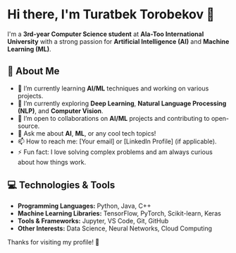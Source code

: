 # Hi there, I'm Turatbek Torobekov 👋

I'm a **3rd-year Computer Science student** at **Ala-Too International University** with a strong passion for **Artificial Intelligence (AI)** and **Machine Learning (ML)**.

## 🚀 About Me

- 🔭 I’m currently learning **AI/ML** techniques and working on various projects.
- 🌱 I’m currently exploring **Deep Learning**, **Natural Language Processing (NLP)**, and **Computer Vision**.
- 👯 I’m open to collaborations on **AI/ML** projects and contributing to open-source.
- 💬 Ask me about **AI**, **ML**, or any cool tech topics!
- 📫 How to reach me: [Your email] or [LinkedIn Profile] (if applicable).
- ⚡ Fun fact: I love solving complex problems and am always curious about how things work.

## 💻 Technologies & Tools

- **Programming Languages:** Python, Java, C++
- **Machine Learning Libraries:** TensorFlow, PyTorch, Scikit-learn, Keras
- **Tools & Frameworks:** Jupyter, VS Code, Git, GitHub
- **Other Interests:** Data Science, Neural Networks, Cloud Computing

Thanks for visiting my profile! 🚀

